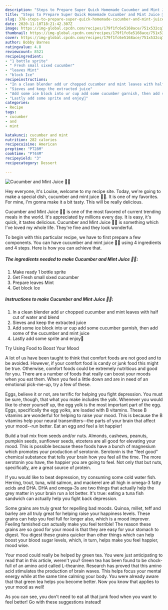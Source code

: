 ```yaml
---
description: "Steps to Prepare Super Quick Homemade Cucumber and Mint Juice 💚💚"
title: "Steps to Prepare Super Quick Homemade Cucumber and Mint Juice 💚💚"
slug: 378-steps-to-prepare-super-quick-homemade-cucumber-and-mint-juice
date: 2020-11-10T18:21:42.307Z
image: https://img-global.cpcdn.com/recipes/179f1fc6e5168ace/751x532cq70/cucumber-and-mint-juice-💚💚-recipe-main-photo.jpg
thumbnail: https://img-global.cpcdn.com/recipes/179f1fc6e5168ace/751x532cq70/cucumber-and-mint-juice-💚💚-recipe-main-photo.jpg
cover: https://img-global.cpcdn.com/recipes/179f1fc6e5168ace/751x532cq70/cucumber-and-mint-juice-💚💚-recipe-main-photo.jpg
author: Bobby Barnes
ratingvalue: 4.8
reviewcount: 8521
recipeingredient:
- "1 bottle sprite"
- " Fresh small sixed cucumber"
- "leaves Mint"
- "block Ice"
recipeinstructions:
- "In a clean blender add ur chopped cucumber and mint leaves with half cut of water and blend"
- "Sieves and keep the extracted juice"
- "Add some ice block into ur cup add some cucumber garnish, then add some of the cucumber and mint juice"
- "Lastly add some sprite and enjoy🤗"
categories:
- Recipe
tags:
- cucumber
- and
- mint

katakunci: cucumber and mint 
nutrition: 282 calories
recipecuisine: American
preptime: "PT28M"
cooktime: "PT44M"
recipeyield: "3"
recipecategory: Dessert

---
```



![Cucumber and Mint Juice 💚💚](https://img-global.cpcdn.com/recipes/179f1fc6e5168ace/751x532cq70/cucumber-and-mint-juice-💚💚-recipe-main-photo.jpg)

Hey everyone, it's Louise, welcome to my recipe site. Today, we're going to make a special dish, cucumber and mint juice 💚💚. It is one of my favorites. For mine, I'm gonna make it a bit tasty. This will be really delicious.



Cucumber and Mint Juice 💚💚 is one of the most favored of current trending meals in the world. It's appreciated by millions every day. It is easy, it's quick, it tastes delicious. Cucumber and Mint Juice 💚💚 is something which I've loved my whole life. They're fine and they look wonderful.


To begin with this particular recipe, we have to first prepare a few components. You can have cucumber and mint juice 💚💚 using 4 ingredients and 4 steps. Here is how you can achieve that.

<!--inarticleads1-->

##### The ingredients needed to make Cucumber and Mint Juice 💚💚:

1. Make ready 1 bottle sprite
1. Get  Fresh small sixed cucumber
1. Prepare leaves Mint
1. Get block Ice




<!--inarticleads2-->

##### Instructions to make Cucumber and Mint Juice 💚💚:

1. In a clean blender add ur chopped cucumber and mint leaves with half cut of water and blend
1. Sieves and keep the extracted juice
1. Add some ice block into ur cup add some cucumber garnish, then add some of the cucumber and mint juice
1. Lastly add some sprite and enjoy🤗




Try Using Food to Boost Your Mood


A lot of us have been taught to think that comfort foods are not good and to be avoided. However, if your comfort food is candy or junk food this might be true. Otherwise, comfort foods could be extremely nutritious and good for you. There are a number of foods that really can boost your moods when you eat them. When you feel a little down and are in need of an emotional pick-me-up, try a few of these.

Eggs, believe it or not, are terrific for helping you fight depression. You must be sure, though, that what you make includes the yolk. Whenever you would like to cheer yourself up, the egg yolk is the most important part of the egg. Eggs, specifically the egg yolks, are loaded with B vitamins. These B vitamins are wonderful for helping to raise your mood. This is because the B vitamins help your neural transmitters--the parts of your brain that affect your mood--run better. Eat an egg and feel a lot happier!

Build a trail mix from seeds and/or nuts. Almonds, cashews, peanuts, pumpkin seeds, sunflower seeds, etcetera are all good for elevating your mood. This is possible because these foods have a bunch of magnesium which promotes your production of serotonin. Serotonin is the "feel good" chemical substance that tells your brain how you feel all the time. The more serotonin you have, the happier you are going to feel. Not only that but nuts, specifically, are a great source of protein.

If you would like to beat depression, try consuming some cold water fish. Herring, trout, tuna, wild salmon, and mackerel are all high in omega-3 fatty acids and DHA. DHA and omega-3s are two things that actually help the grey matter in your brain run a lot better. It's true: eating a tuna fish sandwich can actually help you fight back depression. 

Some grains are truly great for repelling bad moods. Quinoa, millet, teff and barley are all truly great for helping raise your happiness levels. These grains can help you feel full for longer also, which is a mood improver. Feeling famished can actually make you feel terrible! The reason these grains are so good for your mood is that they are easy for your stomach to digest. You digest these grains quicker than other things which can help boost your blood sugar levels, which, in turn, helps make you feel happier, mood wise.

Your mood could really be helped by green tea. You were just anticipating to read that in this article, weren't you? Green tea has been found to be chock-full of an amino acid called L-theanine. Research has proved that this amino acid stimulates the production of brain waves. This helps focus your mental energy while at the same time calming your body. You were already aware that that green tea helps you become better. Now you know that applies to your mood as well!

As you can see, you don't need to eat all that junk food when you want to feel better! Go  with  these suggestions  instead!

